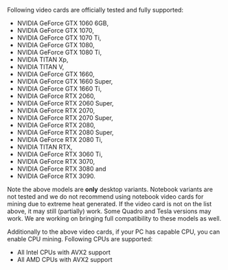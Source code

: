 Following video cards are officially tested and fully supported:
* NVIDIA GeForce GTX 1060 6GB,
* NVIDIA GeForce GTX 1070,
* NVIDIA GeForce GTX 1070 Ti,
* NVIDIA GeForce GTX 1080,
* NVIDIA GeForce GTX 1080 Ti,
* NVIDIA TITAN Xp,
* NVIDIA TITAN V,
* NVIDIA GeForce GTX 1660,
* NVIDIA GeForce GTX 1660 Super,
* NVIDIA GeForce GTX 1660 Ti,
* NVIDIA GeForce RTX 2060,
* NVIDIA GeForce RTX 2060 Super,
* NVIDIA GeForce RTX 2070,
* NVIDIA GeForce RTX 2070 Super,
* NVIDIA GeForce RTX 2080,
* NVIDIA GeForce RTX 2080 Super,
* NVIDIA GeForce RTX 2080 Ti,
* NVIDIA TITAN RTX,
* NVIDIA GeForce RTX 3060 Ti,
* NVIDIA GeForce RTX 3070,
* NVIDIA GeForce RTX 3080 and
* NVIDIA GeForce RTX 3090.

Note the above models are **only** desktop variants. Notebook variants are not tested and we do not recommend using notebook video cards for mining due to extreme heat generated. If the video card is not on the list above, it may still (partially) work. Some Quadro and Tesla versions may work. We are working on bringing full compatibility to these models as well.

Additionally to the above video cards, if your PC has capable CPU, you can enable CPU mining. Following CPUs are supported:
* All Intel CPUs with AVX2 support
* All AMD CPUs with AVX2 support